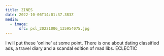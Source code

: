 ```yaml
---
title: ZINES
date: 2022-10-06T14:01:37.383Z
media:
  - image:
      src: pxl_20221006_135954075.jpg
---
```

I﻿ will put these 'online' at some point. There is one about dating classified ads, a travel diary and a scandal edition of mad libs. ECLECTIC